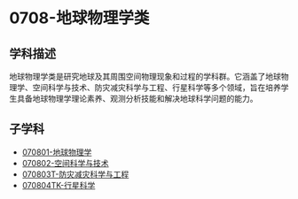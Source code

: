 # 0708-地球物理学类

## 学科描述
地球物理学类是研究地球及其周围空间物理现象和过程的学科群。它涵盖了地球物理学、空间科学与技术、防灾减灾科学与工程、行星科学等多个领域，旨在培养学生具备地球物理学理论素养、观测分析技能和解决地球科学问题的能力。

## 子学科

* [070801-地球物理学](./070801-地球物理学/070801-地球物理学.md)
* [070802-空间科学与技术](./070802-空间科学与技术/070802-空间科学与技术.md)
* [070803T-防灾减灾科学与工程](./070803T-防灾减灾科学与工程/070803T-防灾减灾科学与工程.md)
* [070804TK-行星科学](./070804TK-行星科学/070804TK-行星科学.md)
